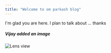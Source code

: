 ```yaml
---
title: "Welcome to om parkash blog"
---
```


I'm glad you are here. I plan to talk about ...
thanks


##### Vijay added an image
![Lens view](https://images.unsplash.com/photo-1453728013993-6d66e9c9123a?ixlib=rb-1.2.1&ixid=MnwxMjA3fDB8MHxzZWFyY2h8Mnx8dmlld3xlbnwwfHwwfHw%3D&auto=format&fit=crop&w=600&q=60 "Mouse Hover Text - tootip")

